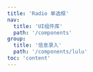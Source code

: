 ```yaml
---
title: 'Radio 单选框'
nav:
  title: 'UI组件库'
  path: '/components'
group:
  title: '信息录入'
  path: '/components/lulu'
toc: 'content'
---
```


<code src="./demos/index.tsx"></code> <API></API>
